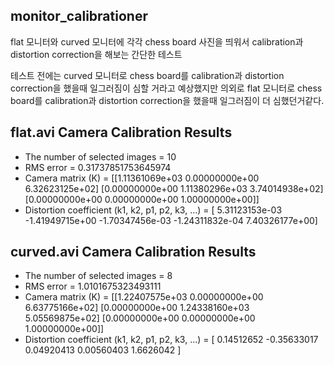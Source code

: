 ## monitor_calibrationer

flat 모니터와 curved 모니터에 각각 chess board 사진을 띄워서 calibration과 distortion correction을 해보는 간단한 테스트

테스트 전에는 curved 모니터로 chess board를 calibration과 distortion correction을 했을때 일그러짐이 심할 거라고 예상했지만 의외로
flat 모니터로 chess board를 calibration과 distortion correction을 했을때 일그러짐이 더 심했던거같다.

## flat.avi Camera Calibration Results

- The number of selected images = 10
- RMS error = 0.31737851753645974
- Camera matrix (K) =
  [[1.11361069e+03 0.00000000e+00 6.32623125e+02]
[0.00000000e+00 1.11380296e+03 3.74014938e+02]
[0.00000000e+00 0.00000000e+00 1.00000000e+00]]
- Distortion coefficient (k1, k2, p1, p2, k3, ...) = [ 5.31123153e-03 -1.41949715e+00 -1.70347456e-03 -1.24311832e-04
  7.40326177e+00]

## curved.avi Camera Calibration Results

- The number of selected images = 8
- RMS error = 1.0101675323493111
- Camera matrix (K) =
  [[1.22407575e+03 0.00000000e+00 6.63775166e+02]
[0.00000000e+00 1.24338160e+03 5.05569875e+02]
[0.00000000e+00 0.00000000e+00 1.00000000e+00]]
- Distortion coefficient (k1, k2, p1, p2, k3, ...) = [ 0.14512652 -0.35633017 0.04920413 0.00560403 1.6626042 ]
